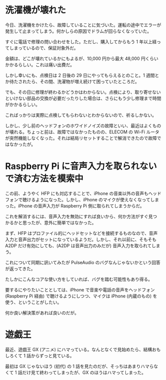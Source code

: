 # 洗濯機が壊れた
今日、洗濯機をかけたら、故障していることに気づいた。運転の途中でエラーが発生して止まってしまう。何かしらの原因でドラムが回らなくなっていた。

すぐに電話で修理の問い合わせをした。ただし、購入してからもう 1 年以上経ってしまっているので、保証対象外だ。

金額は、どこが壊れているかにもよるが、10,000 円から最大 48,000 円くらいかかるらしい。これは痛い出費だ。

しかし幸いにも、点検日は 2 日後の 29 日にやってもらえるとのこと。1 週間とか待たされたら、その間、洗濯物が増え続けて困っていたところだ。

でも、その日に修理が終わるかどうかはわからない。点検により、取り寄せないといけない部品の交換が必要だったりした場合は、さらにもう少し修理まで時間がかかるらしい。

こればっかりは実際に点検してもらわないとわからないので、祈るしかない。

しかし、少し前のヘッドフォンのホワイドノイズの故障といい、最近はよくものが壊れる。ちょっと前は、故障ではなかったものの、ELECOM の Wi-Fi ルータが突然機能しなくなった。それは結局リセットすることで解消できたので故障ではなかったが。

# Raspberry Pi に音声入力を取られないで済む方法を模索中
この前、ようやく HFP にも対応することで、iPhone の音楽以外の音声もヘッドフォンで聴けるようになった。しかし、iPhone のマイクが使えなくなってしまった。iPhone の音声入力が Raspberry Pi 側に取られてしまうからだ。

これを解消するには、音声入力を無効にすれば良いから、何か方法がすぐ見つかるかと思ったが、意外に簡単ではなかった。

まず、HFP はプロファイル的にヘッドセットなどを接続するものなので、音声入力と音声出力がセットになっているようだ。しかし、それ以前に、そもそも A2DP だけ有効にしても、(A2DP は音声出力のみだが) 音声入力を取られてしまう。

これについて同期に訊いてみたが PulseAudio のバグなんじゃないかという回答が返ってきた。

たしかにこんなコアな使い方をしていれば、バグを踏む可能性もあり得る。

要するにやりたいこととしては、iPhone で音楽や電話の音声をヘッドフォン (Raspberry Pi 経由) で聴けるようにしつつ、マイクは iPhone (内蔵のもの) を使う、ということがしたい。

何か良い解決策があれば良いのだが。

# 遊戯王
最近、遊戯王 GX (アニメ) にハマっている。なんとなくで見始めたら、結構おもしろくて 1 話からずっと見ている。

最初は GX じゃないほう (初代) の 1 話を見たのだが、そっちはあまりハマらなくて 1 話だけ見て終わってしまったが、GX のほうはハマってしまった。
